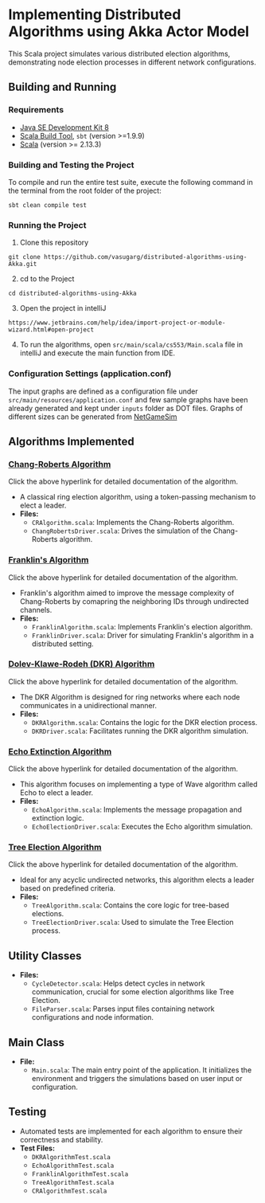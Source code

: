 # Implementing Distributed Algorithms using Akka Actor Model

This Scala project simulates various distributed election algorithms, demonstrating node election processes in different network configurations. 

## Building and Running 

### Requirements

* [Java SE Development Kit 8](http://www.oracle.com/technetwork/java/javase/downloads/jdk8-downloads-2133151.html)
* [Scala Build Tool](https://www.scala-sbt.org/), `sbt` (version >=1.9.9)
* [Scala](https://www.scala-lang.org/download/) (version >= 2.13.3)

### Building and Testing the Project

To compile and run the entire test suite, execute the following command in the terminal from the root folder of the project:

```
sbt clean compile test
```

### Running the Project

1) Clone this repository

```
git clone https://github.com/vasugarg/distributed-algorithms-using-Akka.git
```
2) cd to the Project
```
cd distributed-algorithms-using-Akka
```
3) Open the project in intelliJ
```
https://www.jetbrains.com/help/idea/import-project-or-module-wizard.html#open-project
```
4) To run the algorithms, open `src/main/scala/cs553/Main.scala` file in intelliJ and execute the main function from IDE.

### Configuration Settings (application.conf)

The input graphs are defined as a configuration file under `src/main/resources/application.conf` and few sample graphs have been already generated and kept under `inputs` folder as DOT files. Graphs of different sizes can be generated from [NetGameSim](https://github.com/0x1DOCD00D/NetGameSim) 

## Algorithms Implemented

### [Chang-Roberts Algorithm](./src/main/scala/cs553/Algorithms/Election/ChangRoberts/ChangRoberts.md)
Click the above hyperlink for detailed documentation of the algorithm.
  - A classical ring election algorithm, using a token-passing mechanism to elect a leader.
  - **Files:**
    - `CRAlgorithm.scala`: Implements the Chang-Roberts algorithm.
    - `ChangRobertsDriver.scala`: Drives the simulation of the Chang-Roberts algorithm.
   
### [Franklin's Algorithm](./src/main/scala/cs553/Algorithms/Election/Franklin/Franklin.md)
Click the above hyperlink for detailed documentation of the algorithm.
  - Franklin's algorithm aimed to improve the message complexity of Chang-Roberts by comapring the neighboring IDs through undirected channels.
  - **Files:**
    - `FranklinAlgorithm.scala`: Implements Franklin's election algorithm.
    - `FranklinDriver.scala`: Driver for simulating Franklin's algorithm in a distributed setting.

### [Dolev-Klawe-Rodeh (DKR) Algorithm](./src/main/scala/cs553/Algorithms/Election/DolevKlaweRodeh/DolevKlaweRodeh.md)
Click the above hyperlink for detailed documentation of the algorithm.
  - The DKR Algorithm is designed for ring networks where each node communicates in a unidirectional manner.
  - **Files:**
    - `DKRAlgorithm.scala`: Contains the logic for the DKR election process.
    - `DKRDriver.scala`: Facilitates running the DKR algorithm simulation.

### [Echo Extinction Algorithm](./src/main/scala/cs553/Algorithms/Election/EchoExtinction/EchoExtinction.md)
Click the above hyperlink for detailed documentation of the algorithm.
  - This algorithm focuses on implementing a type of Wave algorithm called Echo to elect a leader.
  - **Files:**
    - `EchoAlgorithm.scala`: Implements the message propagation and extinction logic.
    - `EchoElectionDriver.scala`: Executes the Echo algorithm simulation.

### [Tree Election Algorithm](./src/main/scala/cs553/Algorithms/Election/TreeElection/TreeElection.md)
Click the above hyperlink for detailed documentation of the algorithm.
  - Ideal for any acyclic undirected networks, this algorithm elects a leader based on predefined criteria.
  - **Files:**
    - `TreeAlgorithm.scala`: Contains the core logic for tree-based elections.
    - `TreeElectionDriver.scala`: Used to simulate the Tree Election process.

## Utility Classes
- **Files:**
  - `CycleDetector.scala`: Helps detect cycles in network communication, crucial for some election algorithms like Tree Election.
  - `FileParser.scala`: Parses input files containing network configurations and node information.

## Main Class
- **File:**
  - `Main.scala`: The main entry point of the application. It initializes the environment and triggers the simulations based on user input or configuration.

## Testing
- Automated tests are implemented for each algorithm to ensure their correctness and stability.
- **Test Files:**
  - `DKRAlgorithmTest.scala`
  - `EchoAlgorithmTest.scala`
  - `FranklinAlgorithmTest.scala`
  - `TreeAlgorithmTest.scala`
  - `CRAlgorithmTest.scala`

